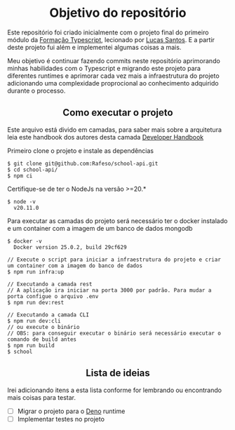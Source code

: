 <h1 align="center">Objetivo do repositório</h1>

  Este repositório foi criado inicialmente com o projeto final do primeiro módulo da [Formação Typescript](https://formacaots.com.br/ 'Primeiro curso completo de TypeScript do Brasil'), lecionado por [Lucas Santos](https://blog.lsantos.dev/ 'Conteúdos sobre desenvolvimento e tecnologia').
  E a partir deste projeto fui além e implementei algumas coisas a mais.

  Meu objetivo é continuar fazendo commits neste repositório aprimorando minhas habilidades com o Typescript e migrando este projeto para diferentes runtimes e aprimorar cada vez mais a infraestrutura do projeto adicionando uma complexidade proprocional ao conhecimento adquirido durante o processo.

<h2 align="center">Como executar o projeto</h2>

  Este arquivo está divido em camadas, para saber mais sobre a arquitetura leia este handbook dos autores desta camada [Developer Handbook](https://github.com/nxcd/developer-handbook/blob/master/Arquitetura/Arquitetura-de-C%C3%B3digo.md 'Sobre a arquitetura de código')

  Primeiro clone o projeto e instale as dependências
  ```shell
  $ git clone git@github.com:Rafeso/school-api.git
  $ cd school-api/
  $ npm ci
  ```

  Certifique-se de ter o NodeJs na versão >=20.*
  ```shell
  $ node -v
    v20.11.0
  ```

  Para executar as camadas do projeto será necessário ter o docker instalado e um container com a imagem de um banco de dados mongodb
  ```shell
  $ docker -v
    Docker version 25.0.2, build 29cf629
  
  // Execute o script para iniciar a infraestrutura do projeto e criar um container com a imagem do banco de dados
  $ npm run infra:up

  // Executando a camada rest
  // A aplicação ira iniciar na porta 3000 por padrão. Para mudar a porta configue o arquivo .env
  $ npm run dev:rest

  // Executando a camada CLI
  $ npm run dev:cli
  // ou execute o binário
  // OBS: para conseguir executar o binário será necessário executar o comando de build antes
  $ npm run build
  $ school
  ```

<h2 align="center">Lista de ideias</h2>
  <p>Irei adicionando itens a esta lista conforme for lembrando ou encontrando mais coisas para testar.</p>
  
- [ ] Migrar o projeto para o [Deno](https://deno.com/) runtime
- [ ] Implementar testes no projeto 
